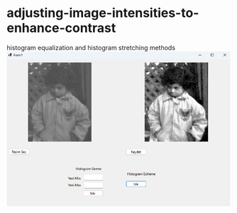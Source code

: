 # adjusting-image-intensities-to-enhance-contrast
histogram equalization and histogram stretching methods
![](pictures/pic.png)
